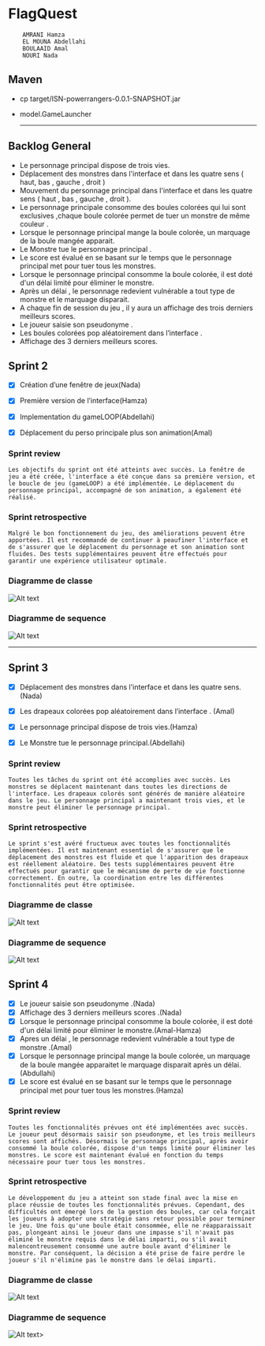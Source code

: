 # **FlagQuest**

        AMRANI Hamza
        EL MOUNA Abdellahi
        BOULAAID Amal
        NOURI Nada
        



## Maven

* cp target/ISN-powerrangers-0.0.1-SNAPSHOT.jar

* model.GameLauncher
  *********
## Backlog General

* Le personnage principal dispose de trois vies.
* Déplacement des monstres dans l'interface et dans les quatre sens ( haut, bas , gauche , droit )
* Mouvement du personnage principal dans l'interface et dans les quatre sens ( haut , bas , gauche , droit ).
* Le personnage principale consomme des boules colorées qui lui sont exclusives ,chaque boule colorée permet de tuer un monstre de même couleur .
* Lorsque le personnage principal mange la boule colorée, un marquage de la boule mangée apparait.
* Le Monstre tue le personnage principal .
* Le score est évalué en se basant sur le temps que le personnage principal met pour tuer tous les monstres.
* Lorsque le personnage principal consomme la boule colorée, il est doté d'un délai limité pour éliminer le monstre.
* Après un délai , le personnage redevient vulnérable a tout type de monstre et le marquage disparait.
* A chaque fin de session du jeu , il y aura un affichage des trois derniers meilleurs scores.
* Le joueur saisie son pseudonyme .
* Les boules colorées pop aléatoirement dans l’interface .
* Affichage des 3 derniers meilleurs scores.

## Sprint 2

* [x] Création d’une fenêtre de jeux(Nada)

* [x] Première version de l’interface(Hamza)

* [x] Implementation du gameLOOP(Abdellahi)

* [x] Déplacement du perso principale plus son animation(Amal)

### Sprint review

    Les objectifs du sprint ont été atteints avec succès. La fenêtre de jeu a été créée, l'interface a été conçue dans sa première version, et le boucle de jeu (gameLOOP) a été implémentée. Le déplacement du personnage principal, accompagné de son animation, a également été réalisé.

### Sprint retrospective

    Malgré le bon fonctionnement du jeu, des améliorations peuvent être apportées. Il est recommandé de continuer à peaufiner l'interface et de s'assurer que le déplacement du personnage et son animation sont fluides. Des tests supplémentaires peuvent être effectués pour garantir une expérience utilisateur optimale.
### Diagramme de classe 
![Alt text](out/diagrammesplantuml/Diagramme_de_classe_Sprint2/Diagramme_de_classe_Sprint2.png)
### Diagramme de sequence
![Alt text](<out/diagrammesplantuml/Diagramme de sequence sprint2/Diagramme de sequence sprint2.png>)
  ************

## Sprint 3

- [x] Déplacement des monstres dans l'interface et dans les quatre sens. (Nada)

* [x] Les drapeaux colorées pop aléatoirement dans l’interface . (Amal)

* [x] Le personnage principal dispose de trois vies.(Hamza)

* [x] Le Monstre tue le personnage principal.(Abdellahi)
  
### Sprint review

    Toutes les tâches du sprint ont été accomplies avec succès. Les monstres se déplacent maintenant dans toutes les directions de l'interface. Les drapeaux colorés sont générés de manière aléatoire dans le jeu. Le personnage principal a maintenant trois vies, et le monstre peut éliminer le personnage principal.
### Sprint retrospective

    Le sprint s'est avéré fructueux avec toutes les fonctionnalités implémentées. Il est maintenant essentiel de s'assurer que le déplacement des monstres est fluide et que l'apparition des drapeaux est réellement aléatoire. Des tests supplémentaires peuvent être effectués pour garantir que le mécanisme de perte de vie fonctionne correctement. En outre, la coordination entre les différentes fonctionnalités peut être optimisée.
### Diagramme de classe
![Alt text](out/diagrammesplantuml/Diagramme_de_classe_sprint3/Diagramme_de_classe_sprint3.png)
### Diagramme de sequence 
![Alt text](<out/diagrammesplantuml/Diagramme de sequence sprint3/Diagramme de sequence sprint3.png>)
## Sprint 4

* [X] Le joueur saisie son pseudonyme .(Nada)
* [X] Affichage des 3 derniers meilleurs scores .(Nada)
* [X] Lorsque le personnage principal consomme la boule colorée, il est doté d'un délai limité pour éliminer le monstre.(Amal-Hamza)
* [X] Apres un délai , le personnage redevient vulnérable a tout type de monstre .(Amal)
* [X] Lorsque le personnage principal mange la boule colorée, un marquage de la boule mangée apparaitet le marquage disparait après un délai.(Abdullahi)
* [X] Le score est évalué en se basant sur le temps que le personnage principal met pour tuer tous les monstres.(Hamza)
### Sprint review
    Toutes les fonctionnalités prévues ont été implémentées avec succès. Le joueur peut désormais saisir son pseudonyme, et les trois meilleurs scores sont affichés. Désormais le personnage principal, après avoir consommé la boule colorée, dispose d'un temps limité pour éliminer les monstres. Le score est maintenant évalué en fonction du temps nécessaire pour tuer tous les monstres.
### Sprint retrospective
    Le développement du jeu a atteint son stade final avec la mise en place réussie de toutes les fonctionnalités prévues. Cependant, des difficultés ont émergé lors de la gestion des boules, car cela forçait les joueurs à adopter une stratégie sans retour possible pour terminer le jeu. Une fois qu'une boule était consommée, elle ne réapparaissait pas, plongeant ainsi le joueur dans une impasse s'il n'avait pas éliminé le monstre requis dans le délai imparti, ou s'il avait malencontreusement consommé une autre boule avant d'éliminer le monstre. Par conséquent, la décision a été prise de faire perdre le joueur s'il n'élimine pas le monstre dans le délai imparti.
### Diagramme de classe 
![Alt text](<out/diagrammesplantuml/Diagramme de classe sprint4/Diagramme de classe sprint4.png>)
### Diagramme de sequence
![Alt text](out/Diagramme_de_sequence_Sprint4/Diagramme_de_sequence_Sprint4.png)>
